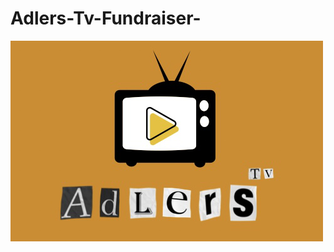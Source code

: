 # Adlers-Tv-Fundraiser-
![image alt](https://github.com/aviadlers/Adlers-Tv-Fundraiser-/blob/bb30908433fb2992269a1410680d2b78ea8e388a/Images/%20Logo.png)
